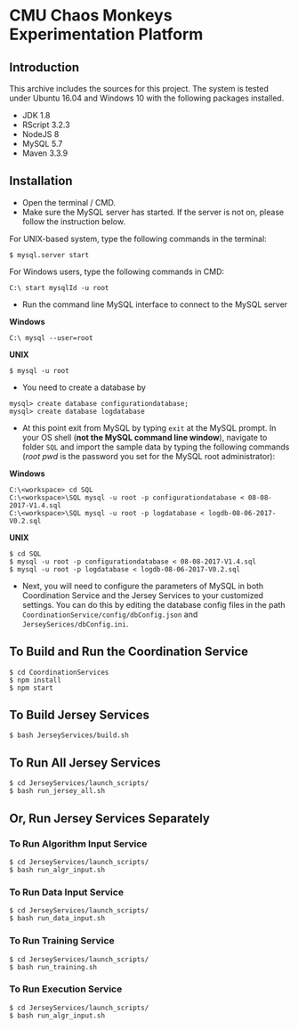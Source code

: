 # CMU Chaos Monkeys Experimentation Platform

## Introduction

This archive includes the sources for this project. The system is tested under Ubuntu 16.04 and Windows 10 with the following packages installed.

* JDK 1.8
* RScript 3.2.3
* NodeJS 8
* MySQL 5.7  
* Maven 3.3.9

## Installation
* Open the terminal / CMD.
* Make sure the MySQL server has started. If the server is not on, please follow the instruction below.

For UNIX-based system, type the following commands in the terminal: 

```
$ mysql.server start
```

For Windows users, type the following commands in CMD:

```
C:\ start mysqlId -u root
```

* Run the command line MySQL interface to connect to the MySQL server

**Windows**

```
C:\ mysql --user=root
```

**UNIX**

```
$ mysql -u root
```

* You need to create a database by

```
mysql> create database configurationdatabase;
mysql> create database logdatabase
```

* At this point exit from MySQL by typing `exit` at the MySQL prompt. In your OS shell (**not the MySQL command line window**), navigate to folder `SQL` and import the sample data by typing the following commands (*root pwd* is the password you set for the MySQL root administrator):

**Windows**

```
C:\<workspace> cd SQL
C:\<workspace>\SQL mysql -u root -p configurationdatabase < 08-08-2017-V1.4.sql 
C:\<workspace>\SQL mysql -u root -p logdatabase < logdb-08-06-2017-V0.2.sql
```
**UNIX**

```
$ cd SQL
$ mysql -u root -p configurationdatabase < 08-08-2017-V1.4.sql
$ mysql -u root -p logdatabase < logdb-08-06-2017-V0.2.sql
```

* Next, you will need to configure the parameters of MySQL in both Coordination Service and the Jersey Services to your customized settings. You can do this by editing the database config files in the path `CoordinationService/config/dbConfig.json` and `JerseySerices/dbConfig.ini`.

## To Build and Run the Coordination Service

```
$ cd CoordinationServices
$ npm install
$ npm start
```

## To Build Jersey Services

```
$ bash JerseyServices/build.sh
```

## To Run All Jersey Services

```
$ cd JerseyServices/launch_scripts/
$ bash run_jersey_all.sh
```

## Or, Run Jersey Services Separately

### To Run Algorithm Input Service

```
$ cd JerseyServices/launch_scripts/
$ bash run_algr_input.sh
```

### To Run Data Input Service

```
$ cd JerseyServices/launch_scripts/
$ bash run_data_input.sh
```

### To Run Training Service

```
$ cd JerseyServices/launch_scripts/
$ bash run_training.sh
```

### To Run Execution Service

```
$ cd JerseyServices/launch_scripts/
$ bash run_algr_input.sh
```